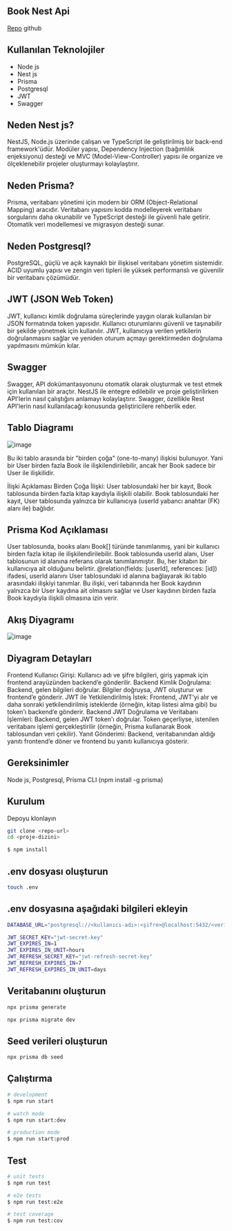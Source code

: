 

## Book Nest Api

[Repo](https://github.com/inheritance10/book-nest-api) 
github

## Kullanılan Teknolojiler
- Node js
- Nest js
- Prisma
- Postgresql
- JWT
- Swagger

## Neden Nest js?
NestJS, Node.js üzerinde çalışan ve TypeScript ile geliştirilmiş bir back-end framework'üdür. Modüler yapısı, Dependency Injection (bağımlılık enjeksiyonu) desteği ve MVC (Model-View-Controller) yapısı ile organize ve ölçeklenebilir projeler oluşturmayı kolaylaştırır.


## Neden Prisma?
Prisma, veritabanı yönetimi için modern bir ORM (Object-Relational Mapping) aracıdır. Veritabanı yapısını kodda modelleyerek veritabanı sorgularını daha okunabilir ve TypeScript desteği ile güvenli hale getirir. Otomatik veri modellemesi ve migrasyon desteği sunar.

## Neden Postgresql?
PostgreSQL, güçlü ve açık kaynaklı bir ilişkisel veritabanı yönetim sistemidir. ACID uyumlu yapısı ve zengin veri tipleri ile yüksek performanslı ve güvenilir bir veritabanı çözümüdür.

## JWT (JSON Web Token)
JWT, kullanıcı kimlik doğrulama süreçlerinde yaygın olarak kullanılan bir JSON formatında token yapısıdır. Kullanıcı oturumlarını güvenli ve taşınabilir bir şekilde yönetmek için kullanılır. JWT, kullanıcıya verilen yetkilerin doğrulanmasını sağlar ve yeniden oturum açmayı gerektirmeden doğrulama yapılmasını mümkün kılar.

## Swagger
Swagger, API dokümantasyonunu otomatik olarak oluşturmak ve test etmek için kullanılan bir araçtır. NestJS ile entegre edilebilir ve proje geliştirilirken API'lerin nasıl çalıştığını anlamayı kolaylaştırır. Swagger, özellikle Rest API'lerin nasıl kullanılacağı konusunda geliştiricilere rehberlik eder.

## Tablo Diagramı

![image](https://github.com/user-attachments/assets/a368cb79-a0e4-438e-a7d8-b0ce0fc00d73)

Bu iki tablo arasında bir "birden çoğa" (one-to-many) ilişkisi bulunuyor. Yani bir User birden fazla Book ile ilişkilendirilebilir, ancak her Book sadece bir User ile ilişkilidir.

İlişki Açıklaması
Birden Çoğa İlişki:
User tablosundaki her bir kayıt, Book tablosunda birden fazla kitap kaydıyla ilişkili olabilir.
Book tablosundaki her kayıt, User tablosunda yalnızca bir kullanıcıya (userId yabancı anahtar (FK) alanı ile) bağlıdır.

## Prisma Kod Açıklaması
User tablosunda, books alanı Book[] türünde tanımlanmış, yani bir kullanıcı birden fazla kitap ile ilişkilendirilebilir.
Book tablosunda userId alanı, User tablosunun id alanına referans olarak tanımlanmıştır. Bu, her kitabın bir kullanıcıya ait olduğunu belirtir.
@relation(fields: [userId], references: [id]) ifadesi, userId alanını User tablosundaki id alanına bağlayarak iki tablo arasındaki ilişkiyi tanımlar.
Bu ilişki, veri tabanında her Book kaydının yalnızca bir User kaydına ait olmasını sağlar ve User kaydının birden fazla Book kaydıyla ilişkili olmasına izin verir.

## Akış Diyagramı

![image](https://github.com/user-attachments/assets/172eb40c-c6d6-493b-9e48-dbaa0b40b08e)

## Diyagram Detayları
Frontend Kullanıcı Girişi:
Kullanıcı adı ve şifre bilgileri, giriş yapmak için frontend arayüzünden backend’e gönderilir.
Backend Kimlik Doğrulama:
Backend, gelen bilgileri doğrular.
Bilgiler doğruysa, JWT oluşturur ve frontend’e gönderir.
JWT ile Yetkilendirilmiş İstek:
Frontend, JWT'yi alır ve daha sonraki yetkilendirilmiş isteklerde (örneğin, kitap listesi alma gibi) bu token'ı backend’e gönderir.
Backend JWT Doğrulama ve Veritabanı İşlemleri:
Backend, gelen JWT token'ı doğrular.
Token geçerliyse, istenilen veritabanı işlemi gerçekleştirilir (örneğin, Prisma kullanarak Book tablosundan veri çekilir).
Yanıt Gönderimi:
Backend, veritabanından aldığı yanıtı frontend’e döner ve frontend bu yanıtı kullanıcıya gösterir.


## Gereksinimler
Node js,
Postgresql,
Prisma CLI (npm install -g prisma)

## Kurulum
Depoyu klonlayın
```bash
git clone <repo-url>
cd <proje-dizini>
```

```bash
$ npm install
```

## .env dosyası oluşturun
```bash
touch .env
```

## .env dosyasına aşağıdaki bilgileri ekleyin
```bash
DATABASE_URL="postgresql://<kullanıcı-adı>:<şifre>@localhost:5432/<veritabanı-adı>?schema=public"

JWT_SECRET_KEY="jwt-secret-key"
JWT_EXPIRES_IN=1
JWT_EXPIRES_IN_UNIT=hours
JWT_REFRESH_SECRET_KEY="jwt-refresh-secret-key"
JWT_REFRESH_EXPIRES_IN=7
JWT_REFRESH_EXPIRES_IN_UNIT=days
```

## Veritabanını oluşturun
```bash
npx prisma generate

npx prisma migrate dev

```

## Seed verileri oluşturun
```bash
npx prisma db seed
```

## Çalıştırma

```bash
# development
$ npm run start

# watch mode
$ npm run start:dev

# production mode
$ npm run start:prod
```

## Test

```bash
# unit tests
$ npm run test

# e2e tests
$ npm run test:e2e

# test coverage
$ npm run test:cov
```





